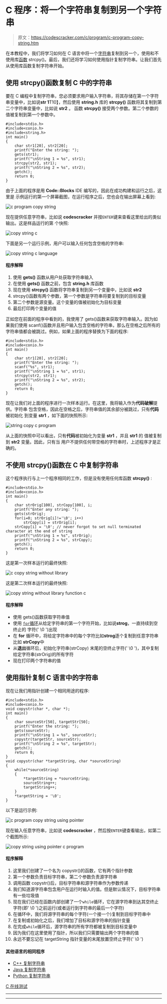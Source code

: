 # C 程序：将一个字符串复制到另一个字符串

> 原文：<https://codescracker.com/c/program/c-program-copy-string.htm>

在本教程中，我们将学习如何在 C 语言中将一个[字符串](/c/c-strings.htm)复制到另一个，使用和不使用库[函数](/c/c-functions.htm) strcpy()。最后，我们还将学习如何使用指针复制字符串。让我们首先从使用库函数复制字符串开始。

## 使用 strcpy()函数复制 C 中的字符串

要在 C 编程中复制字符串，您必须要求用户输入字符串，将其存储在第一个字符串变量中，比如说**str 1**T10】，然后使用 **string.h** 库的 **strcpy()** 函数将其复制到第二个字符串变量中，比如说 **str2** 。 函数 **strcpy()** 接受两个参数。第二个参数的值被复制到第一个参数中。

```
#include<stdio.h>
#include<conio.h>
#include<string.h>
int main()
{
    char str1[20], str2[20];
    printf("Enter the string: ");
    gets(str1);
    printf("\nString 1 = %s", str1);
    strcpy(str2, str1);
    printf("\nString 2 = %s", str2);
    getch();
    return 0;
}
```

由于上面的程序是用 **Code::Blocks** IDE 编写的，因此在成功构建和运行之后，这里是 示例运行的第一个屏幕截图，在运行程序之后，您也会在输出屏幕上看到:

![c program copy string](img/86de090bec57a29297ab87da09b050cd.png)

现在提供任意字符串，比如说 **codescracker** 并按`ENTER`键来查看这里给出的类似输出。这是样品运行的第 个快照:

![copy string c](img/0037c51b26e21181330eb3530d2b15ba.png)

下面是另一个运行示例，用户可以输入任何包含空格的字符串:

![copy string c language](img/d12fac189365a593783d9b4f9c304def.png)

#### 程序解释

1.  使用 **gets()** 函数从用户处获取字符串输入
2.  在使用 **gets()** 函数之前，包含 **string.h** 库函数
3.  现在使用 **strcpy()** 函数将字符串复制到另一个变量中，比如说 **str2**
4.  strcpy()函数有两个参数，第一个参数是字符串将要复制到的目标变量
5.  第二个参数是源变量。这个变量的值被初始化为目标变量
6.  最后打印两个变量的值

正如您在前面的程序中看到的，我使用了 gets()函数来获取字符串输入。因为如果我们使用 scanf()函数并且用户输入包含空格的字符串，那么在空格之后所有的字符串值都会被跳过。例如，如果上面的程序替换为下面的程序:

```
#include<stdio.h>
#include<conio.h>
int main()
{
    char str1[20], str2[20];
    printf("Enter the string: ");
    scanf("%s", str1);
    printf("\nString 1 = %s", str1);
    strcpy(str2, str1);
    printf("\nString 2 = %s", str2);
    getch();
    return 0;
}
```

现在让我们对上面的程序进行一次样本运行。在这里，我将输入作为**代码破解**提供。字符串 包含空格，因此在空格之后，字符串值的其余部分被跳过，只有**代码**被初始化 到变量 **str1** ，如下面的快照所示:

![string copy c program](img/7446969f81ea4adc927ae24c1b83b7ca.png)

从上面的快照中可以看出，只有**代码**被初始化为变量 **str1** ，并且 **str1** 的 值被复制到 **str2** 变量。因此，只有当 用户不提供任何带空格的字符串时，上述程序才是正确的。

## 不使用 strcpy()函数在 C 中复制字符串

这个程序执行与上一个程序相同的工作，但是没有使用任何库函数 **strcpy()** :

```
#include<stdio.h>
#include<conio.h>
int main()
{
    char strOrig[100], strCopy[100], i;
    printf("Enter any string: ");
    gets(strOrig);
    for(i=0; strOrig[i]!='\0'; i++)
        strCopy[i] = strOrig[i];
    strCopy[i] = '\0'; // never forgot to set null terminated character at the end of string
    printf("\nString 1 = %s", strOrig);
    printf("\nString 2 = %s", strCopy);
    getch();
    return 0;
}
```

这是第一次样本运行的最终快照:

![c copy string without library](img/aa0e82ce69d39b54b40af2f39c5b9103.png)

这是第二次样本运行的最终快照:

![copy string without library function c](img/21a7fe800abbb73fc28286f269e7572f.png)

#### 程序解释

*   使用 gets()函数获取字符串值
*   使用 [`for`循环](/c/c-for-loop.htm)从给定字符串的第一个字符开始，比如说**strog**，一直持续到空终止的 字符(' \0 ')出现
*   在 **for** 循环中，将给定字符串中的每个字符比如**strog**逐个复制到任意字符串比如 **strCopy**中
*   从**退出**循环后，初始化字符串(strCopy) 末尾的空终止字符(' \0 ')，其中复制给定字符串(strOrig)的所有字符
*   现在打印两个字符串的值

## 使用指针复制 C 语言中的字符串

现在让我们用指针创建一个相同用途的程序:

```
#include<stdio.h>
#include<conio.h>
void copystr(char *, char *);
int main()
{
    char sourceStr[50], targetStr[50];
    printf("Enter the string: ");
    gets(sourceStr);
    printf("\nString 1 = %s", sourceStr);
    copystr(targetStr, sourceStr);
    printf("\nString 2 = %s", targetStr);
    getch();
    return 0;
}
void copystr(char *targetString, char *sourceString)
{
    while(*sourceString)
    {
        *targetString = *sourceString;
        sourceString++;
        targetString++;
    }
    *targetString = '\0';
}
```

以下是运行示例:

![c program copy string using pointer](img/6edf785a7e98af1f66b2cfe831059a9b.png)

现在输入任意字符串，比如说 **codescracker** ，然后按`ENTER`键查看输出，如第二个截图所示:

![copy string using pointer c program](img/697a1383a60310a94bc37f86fdb09df7.png)

#### 程序解释

1.  这里我们创建了一个名为 copystr()的函数，它有两个指针参数
2.  第一个参数负责目标字符串，第二个参数负责源字符串
3.  调用函数 copystr()后，目标字符串和源字符串作为参数传递
4.  我们知道源字符串包含用户在运行时输入的值。但是默认情况下，目标字符串有一些垃圾值
5.  现在我们已经在函数内部创建了一个`while`循环，它在源字符串到达其空终止字符(即' \0 ')之前运行(或者运行到字符串的最后一个字符)
6.  在循环中，我们将源字符串的每个字符(一个接一个)复制到目标字符串中
7.  在复制或初始化之后，我们增加了目标和源字符串的指针变量
8.  在完成`while`循环后，源字符串的所有字符都被复制到目标变量中
9.  因为我们在这里使用了指针，所以我们只需要输出两个字符串的值
10.  永远不要忘记在 targetString 指针变量的末尾放置空终止字符(' \0 ')

#### 其他语言的相同程序

*   [C++ 复制字符串](/cpp/program/cpp-program-copy-string.htm)
*   [Java 复制字符串](/java/program/java-program-copy-string.htm)
*   [Python 复制字符串](/python/program/python-program-copy-string.htm)

[C 在线测试](/exam/showtest.php?subid=2)

* * *

* * *